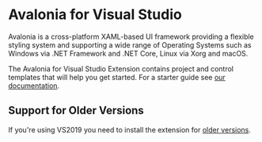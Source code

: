 ﻿ # Avalonia for Visual Studio
Avalonia is a cross-platform XAML-based UI framework providing a flexible styling system and supporting a wide range of Operating Systems such as Windows via .NET Framework and .NET Core, Linux via Xorg and macOS.

The Avalonia for Visual Studio Extension contains project and control templates that will help you get started. For a starter guide see [our documentation](https://docs.avaloniaui.net/docs/getting-started).

## Support for Older Versions
If you're using VS2019 you need to install the extension for [older versions](https://marketplace.visualstudio.com/items?itemName=AvaloniaTeam.AvaloniaforVisualStudio).
